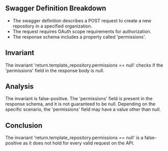 ## Swagger Definition Breakdown
- The swagger definition describes a POST request to create a new repository in a specified organization.
- The request requires OAuth scope requirements for authorization.
- The response schema includes a property called 'permissions'.

## Invariant
The invariant 'return.template_repository.permissions == null' checks if the 'permissions' field in the response body is null.

## Analysis
The invariant is false-positive. The 'permissions' field is present in the response schema, and it is not guaranteed to be null. Depending on the specific scenario, the 'permissions' field may have a value other than null.

## Conclusion
The invariant 'return.template_repository.permissions == null' is a false-positive as it does not hold for every valid request on the API.
